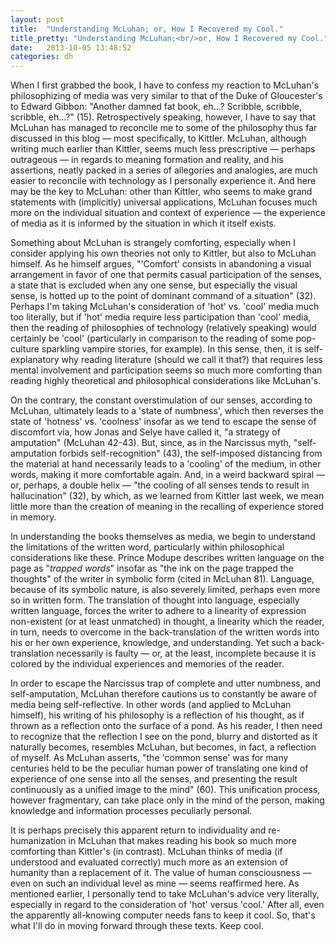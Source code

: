 ```yaml
---
layout: post
title:  "Understanding McLuhan; or, How I Recovered my Cool."
title_pretty: "Understanding McLuhan;<br/>or, How I Recovered my Cool."
date:   2013-10-05 13:48:52
categories: dh
---
```


When I first grabbed the book, I have to confess my reaction to McLuhan's philosophizing of media was very similar to that of the Duke of Gloucester's to Edward Gibbon: "Another damned fat book, eh&hellip;? Scribble, scribble, scribble, eh&hellip;?" (15). Retrospectively speaking, however, I have to say that McLuhan has managed to reconcile me to some of the philosophy thus far discussed in this blog &mdash; most specifically, to Kittler. McLuhan, although writing much earlier than Kittler, seems much less prescriptive &mdash; perhaps outrageous &mdash; in regards to meaning formation and reality, and his assertions, neatly packed in a series of allegories and analogies, are much easier to reconcile with technology as I personally experience it. And here may be the key to McLuhan: other than Kittler, who seems to make grand statements with (implicitly) universal applications, McLuhan focuses much more on the individual situation and context of experience &mdash; the experience of media as it is informed by the situation in which it itself exists.

Something about McLuhan is strangely comforting, especially when I consider applying his own theories not only to Kittler, but also to McLuhan himself. As he himself argues, "'Comfort' consists in abandoning a visual arrangement in favor of one that permits casual participation of the senses, a state that is excluded when any one sense, but especially the visual sense, is hotted up to the point of dominant command of a situation" (32). Perhaps I'm taking McLuhan's consideration of 'hot' vs. 'cool' media much too literally, but if 'hot' media require less participation than 'cool' media, then the reading of philosophies of technology (relatively speaking) would certainly be 'cool' (particularly in comparison to the reading of some pop-culture sparkling vampire stories, for example). In this sense, then, it is self-explanatory why reading literature (should we call it that?) that requires less mental involvement and participation seems so much more comforting than reading highly theoretical and philosophical considerations like McLuhan's.

<!--break-->

On the contrary, the constant overstimulation of our senses, according to McLuhan, ultimately leads to a 'state of numbness', which then reverses the state of 'hotness' vs. 'coolness' insofar as we tend to escape the sense of discomfort via, how Jonas and Selye have called it, "a strategy of amputation" (McLuhan 42-43). But, since, as in the Narcissus myth, "self-amputation forbids self-recognition" (43), the self-imposed distancing from the material at hand necessarily leads to a 'cooling' of the medium, in other words, making it more comfortable again. And, in a weird backward spiral &mdash; or, perhaps, a double helix &mdash; "the cooling of all senses tends to result in hallucination" (32), by which, as we learned from Kittler last week, we mean little more than the creation of meaning in the recalling of experience stored in memory.

In understanding the books themselves as media, we begin to understand the limitations of the written word, particularly within philosophical considerations like these. Prince Modupe describes written language on the page as "_trapped words_" insofar as "the ink on the page trapped the thoughts" of the writer in symbolic form (cited in McLuhan 81). Language, because of its symbolic nature, is also severely limited, perhaps even more so in written form. The translation of thought into language, especially written language, forces the writer to adhere to a linearity of expression non-existent (or at least unmatched) in thought, a linearity which the reader, in turn, needs to overcome in the back-translation of the written words into his or her own experience, knowledge, and understanding. Yet such a back-translation necessarily is faulty &mdash; or, at the least, incomplete because it is colored by the individual experiences and memories of the reader. 

In order to escape the Narcissus trap of complete and utter numbness, and self-amputation, McLuhan therefore cautions us to constantly be aware of media being self-reflective. In other words (and applied to McLuhan himself), his writing of his philosophy is a reflection of his thought, as if thrown as a reflection onto the surface of a pond. As his reader, I then need to recognize that the reflection I see on the pond, blurry and distorted as it naturally becomes, resembles McLuhan, but becomes, in fact, a reflection of myself. As McLuhan asserts, "the 'common sense' was for many centuries held to be the peculiar human power of translating one kind of experience of one sense into all the senses, and presenting the result continuously as a unified image to the mind" (60). This unification process, however fragmentary, can take place only in the mind of the person, making knowledge and information processes peculiarly personal.

It is perhaps precisely this apparent return to individuality and re-humanization in McLuhan that makes reading his book so much more comforting than Kittler's (in contrast). McLuhan thinks of media (if understood and evaluated correctly) much more as an extension of humanity than a replacement of it. The value of human consciousness &mdash; even on such an individual level as mine &mdash; seems reaffirmed here. As mentioned earlier, I personally tend to take McLuhan's advice very literally, especially in regard to the consideration of 'hot' versus 'cool.' After all, even the apparently all-knowing computer needs fans to keep it cool. So, that's what I'll do in moving forward through these texts. Keep cool.